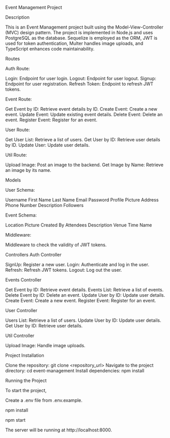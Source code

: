 Event Management Project

Description

This is an Event Management project built using the Model-View-Controller (MVC) design pattern. The project is implemented in Node.js and uses PostgreSQL as the database. Sequelize is employed as the ORM, JWT is used for token authentication, Multer handles image uploads, and TypeScript enhances code maintainability.

Routes

Auth Route:

Login: Endpoint for user login.
Logout: Endpoint for user logout.
Signup: Endpoint for user registration.
Refresh Token: Endpoint to refresh JWT tokens.

Event Route:

Get Event by ID: Retrieve event details by ID.
Create Event: Create a new event.
Update Event: Update existing event details.
Delete Event: Delete an event.
Register Event: Register for an event.

User Route:

Get User List: Retrieve a list of users.
Get User by ID: Retrieve user details by ID.
Update User: Update user details.

Util Route:

Upload Image: Post an image to the backend.
Get Image by Name: Retrieve an image by its name.

Models

User Schema:

Username
First Name
Last Name
Email
Password
Profile Picture
Address
Phone Number
Description
Followers

Event Schema:

Location
Picture
Created By
Attendees
Description
Venue Time
Name

Middleware:

Middleware to check the validity of JWT tokens.

Controllers
Auth Controller

SignUp: Register a new user.
Login: Authenticate and log in the user.
Refresh: Refresh JWT tokens.
Logout: Log out the user.

Events Controller

Get Event by ID: Retrieve event details.
Events List: Retrieve a list of events.
Delete Event by ID: Delete an event.
Update User by ID: Update user details.
Create Event: Create a new event.
Register Event: Register for an event.

User Controller

Users List: Retrieve a list of users.
Update User by ID: Update user details.
Get User by ID: Retrieve user details.

Util Controller

Upload Image: Handle image uploads.

Project Installation

Clone the repository: git clone <repository_url>
Navigate to the project directory: cd event-management
Install dependencies: npm install

Running the Project

To start the project,

Create a .env file from .env.example.

npm install

npm start

The server will be running at http://localhost:8000.